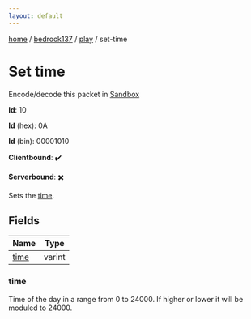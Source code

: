 ```yaml
---
layout: default
---
```


[home](/)  /  [bedrock137](/protocol/bedrock137)  /  [play](/protocol/bedrock137/play)  /  set-time

# Set time

Encode/decode this packet in [Sandbox](../../../sandbox/bedrock137#Play.SetTime)

**Id**: 10

**Id** (hex): 0A

**Id** (bin): 00001010

**Clientbound**: ✔️

**Serverbound**: ✖️

Sets the [time](http://minecraft.gamepedia.com/Day-night_cycle).

## Fields

Name | Type
---|---
[time](#time) | varint

### time

Time of the day in a range from 0 to 24000. If higher or lower it will be moduled to 24000.
